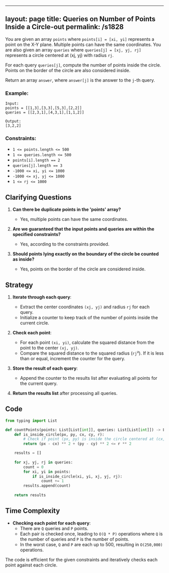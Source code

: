 
---
layout: page
title:  Queries on Number of Points Inside a Circle-out
permalink: /s1828
---

You are given an array `points` where `points[i] = [xi, yi]` represents a point on the X-Y plane. Multiple points can have the same coordinates. You are also given an array `queries` where `queries[j] = [xj, yj, rj]` represents a circle centered at (xj, yj) with radius `rj`.

For each query `queries[j]`, compute the number of points inside the circle. Points on the border of the circle are also considered inside.

Return an array `answer`, where `answer[j]` is the answer to the `j`-th query.

### Example:
```
Input: 
points = [[1,3],[3,3],[5,3],[2,2]]
queries = [[2,3,1],[4,3,1],[1,1,2]]

Output: 
[3,2,2]
```

### Constraints:
- `1 <= points.length <= 500`
- `1 <= queries.length <= 500`
- `points[i].length == 2`
- `queries[j].length == 3`
- `-1000 <= xi, yi <= 1000`
- `-1000 <= xj, yj <= 1000`
- `1 <= rj <= 1000`

## Clarifying Questions

1. **Can there be duplicate points in the 'points' array?**
    - Yes, multiple points can have the same coordinates.

2. **Are we guaranteed that the input points and queries are within the specified constraints?**
    - Yes, according to the constraints provided.

3. **Should points lying exactly on the boundary of the circle be counted as inside?**
    - Yes, points on the border of the circle are considered inside.

## Strategy

1. **Iterate through each query**:
    - Extract the center coordinates `(xj, yj)` and radius `rj` for each query.
    - Initialize a counter to keep track of the number of points inside the current circle.
    
2. **Check each point**:
    - For each point `(xi, yi)`, calculate the squared distance from the point to the center `(xj, yj)`.
    - Compare the squared distance to the squared radius (`rj`²). If it is less than or equal, increment the counter for the query.
    
3. **Store the result of each query**:
    - Append the counter to the results list after evaluating all points for the current query.

4. **Return the results list** after processing all queries.

## Code
```python
from typing import List

def countPoints(points: List[List[int]], queries: List[List[int]]) -> List[int]:
    def is_inside_circle(px, py, cx, cy, r):
        # Check if point (px, py) is inside the circle centered at (cx, cy) with radius r
        return (px - cx) ** 2 + (py - cy) ** 2 <= r ** 2

    results = []
    
    for xj, yj, rj in queries:
        count = 0
        for xi, yi in points:
            if is_inside_circle(xi, yi, xj, yj, rj):
                count += 1
        results.append(count)
    
    return results
```

## Time Complexity

- **Checking each point for each query**:
  - There are `Q` queries and `P` points.
  - Each pair is checked once, leading to `O(Q * P)` operations where `Q` is the number of queries and `P` is the number of points.
  - In the worst case, `Q` and `P` are each up to 500, resulting in `O(250,000)` operations.

The code is efficient for the given constraints and iteratively checks each point against each circle.

